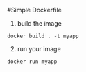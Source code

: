#Simple Dockerfile

1. build the image

```
docker build . -t myapp
```

2. run your image

```
docker run myapp
```
